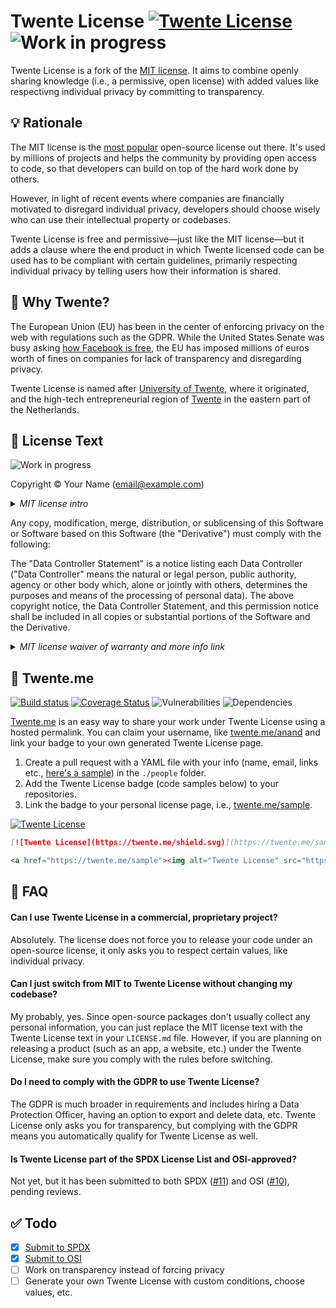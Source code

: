 # Twente License [![Twente License](https://twente.me/shield.svg)](https://twente.me) ![Work in progress](https://img.shields.io/badge/work%20in-progress-green.svg)

Twente License is a fork of the [MIT license](https://opensource.org/licenses/MIT). It aims to combine openly sharing knowledge (i.e., a permissive, open license) with added values like respectivng individual privacy by committing to transparency.

## 💡 Rationale

The MIT license is the [most popular](https://github.blog/2015-03-09-open-source-license-usage-on-github-com/) open-source license out there. It's used by millions of projects and helps the community by providing open access to code, so that developers can build on top of the hard work done by others.

However, in light of recent events where companies are financially motivated to disregard individual privacy, developers should choose wisely who can use their intellectual property or codebases.

Twente License is free and permissive—just like the MIT license—but it adds a clause where the end product in which Twente licensed code can be used has to be compliant with certain guidelines, primarily respecting individual privacy by telling users how their information is shared.

## 🐎 Why Twente?

The European Union (EU) has been in the center of enforcing privacy on the web with regulations such as the GDPR. While the United States Senate was busy asking [how Facebook is free](https://www.youtube.com/watch?v=n2H8wx1aBiQ), the EU has imposed millions of euros worth of fines on companies for lack of transparency and disregarding privacy.

Twente License is named after [University of Twente](https://utwente.nl/en/?utm_source=twente-license&utm_medium=github&utm_campaign=README&utm_term=anand-chowdhary), where it originated, and the high-tech entrepreneurial region of [Twente](https://www.visittwente.com/?utm_source=twente-license&utm_medium=github&utm_campaign=README&utm_term=anand-chowdhary) in the eastern part of the Netherlands.

## 📝 License Text

![Work in progress](https://img.shields.io/badge/this%20section%20is%20a-work%20in%20progress-red.svg)

Copyright &copy; Your Name (email@example.com)

<details>
<summary><em>MIT license intro</em></summary>
<p>Permission is hereby granted, free of charge, to any person obtaining a copy of this software and associated documentation files (the "Software"), to deal in the Software without restriction, including without limitation the rights to use, copy, modify, merge, publish, distribute, sublicense, and/or sell copies of the Software, and to permit persons to whom the Software is furnished to do so, subject to the following conditions:</p>
</details>  

Any copy, modification, merge, distribution, or sublicensing of this Software or Software based on this Software (the "Derivative")  must comply with the following:

The "Data Controller Statement" is a notice listing each Data Controller ("Data Controller" means the natural or legal person, public authority, agency or other body which, alone or jointly with others, determines the purposes and means of the processing of personal data). The above copyright notice, the Data Controller Statement, and this permission notice shall be included in all copies or substantial portions of the Software and the Derivative.

<details>
<summary><em>MIT license waiver of warranty and more info link</em></summary>
<p>THE SOFTWARE IS PROVIDED "AS IS", WITHOUT WARRANTY OF ANY KIND, EXPRESS OR IMPLIED, INCLUDING BUT NOT LIMITED TO THE WARRANTIES OF MERCHANTABILITY, FITNESS FOR A PARTICULAR PURPOSE AND NONINFRINGEMENT. IN NO EVENT SHALL THE AUTHORS OR COPYRIGHT HOLDERS BE LIABLE FOR ANY CLAIM, DAMAGES OR OTHER LIABILITY, WHETHER IN AN ACTION OF CONTRACT, TORT OR OTHERWISE, ARISING FROM, OUT OF OR IN CONNECTION WITH THE SOFTWARE OR THE USE OR OTHER DEALINGS IN THE SOFTWARE.</p>
<p>For more information, please refer to <a href="https://twente.me">https://twente.me</a>.
</details>

## 🔗 Twente.me

[![Build status](https://api.travis-ci.org/AnandChowdhary/twente-license.svg?branch=master)](https://travis-ci.org/AnandChowdhary/twente-license/)
[![Coverage Status](https://coveralls.io/repos/github/AnandChowdhary/twente-license/badge.svg?branch=master)](https://coveralls.io/github/AnandChowdhary/twente-license?branch=master)
![Vulnerabilities](https://img.shields.io/snyk/vulnerabilities/github/AnandChowdhary/twente-license.svg)
![Dependencies](https://img.shields.io/david/dev/AnandChowdhary/twente-license.svg)

[Twente.me](https://twente.me) is an easy way to share your work under Twente License using a hosted permalink. You can claim your username, like [twente.me/anand](https://twente.me/anand) and link your badge to your own generated Twente License page.

1. Create a pull request with a YAML file with your info (name, email, links etc., [here's a sample](https://github.com/AnandChowdhary/twente-license/blob/master/people/sample.yml)) in the `./people` folder.
2. Add the Twente License badge (code samples below) to your repositories.
3. Link the badge to your personal license page, i.e., [twente.me/sample](https://twente.me/sample).

[![Twente License](https://twente.me/shield.svg)](https://twente.me/sample)

```md
[![Twente License](https://twente.me/shield.svg)](https://twente.me/sample)
```

```html
<a href="https://twente.me/sample"><img alt="Twente License" src="https://twente.me/shield.svg"></a>
```

## 🤔 FAQ

#### Can I use Twente License in a commercial, proprietary project?

Absolutely. The license does not force you to release your code under an open-source license, it only asks you to respect certain values, like individual privacy.

#### Can I just switch from MIT to Twente License without changing my codebase?

My probably, yes. Since open-source packages don't usually collect any personal information, you can just replace the MIT license text with the Twente License text in your `LICENSE.md` file. However, if you are planning on releasing a product (such as an app, a website, etc.) under the Twente License, make sure you comply with the rules before switching.

#### Do I need to comply with the GDPR to use Twente License?

The GDPR is much broader in requirements and includes hiring a Data Protection Officer, having an option to export and delete data, etc. Twente License only asks you for transparency, but complying with the GDPR means you automatically qualify for Twente License as well.

#### Is Twente License part of the SPDX License List and OSI-approved?

Not yet, but it has been submitted to both SPDX ([#11](https://github.com/AnandChowdhary/twente-license/issues/11)) and OSI ([#10](https://github.com/AnandChowdhary/twente-license/issues/10)), pending reviews.

## ✅ Todo

- [x] [Submit to SPDX](https://github.com/spdx/license-list-XML/blob/master/CONTRIBUTING.md)
- [x] [Submit to OSI](https://opensource.org/approval)
- [ ] Work on transparency instead of forcing privacy
- [ ] Generate your own Twente License with custom conditions, choose values, etc.
